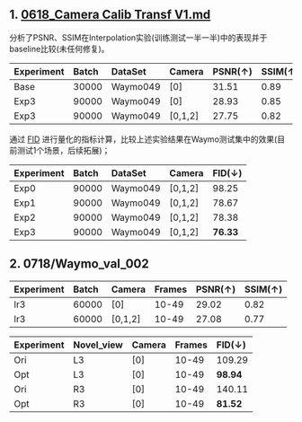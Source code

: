 ## 1. [0618_Camera Calib Transf V1.md](https://github.com/tianshapojun/Saimo/blob/main/3D%20GS/Diffusion%20Fixer/0618_Camera%20Calib%20Transf%20V1.md)
分析了PSNR、SSIM在Interpolation实验(训练测试一半一半)中的表现并于baseline比较(未任何修复)。

| Experiment   | Batch  |   DataSet |   Camera |    PSNR(↑) |    SSIM(↑) |
|:----------|:----------|:------|:--------|:--------|:--------|
| Base   |30000 |   Waymo049 |[0]        |    31.51|     0.89|
| Exp3   |90000 |   Waymo049 |[0]        |    28.93|     0.85|
| Exp3   |90000 |   Waymo049 |[0,1,2]    |    27.75|     0.82| 

通过 [FID](https://proceedings.neurips.cc/paper/2017/hash/8a1d694707eb0fefe65871369074926d-Abstract.html) 进行量化的指标计算，比较上述实验结果在Waymo测试集中的效果(目前测试1个场景，后续拓展)；

| Experiment   | Batch  |   DataSet |   Camera |    FID(↓) |
|:----------|:----------|:------|:--------|:--------|
| Exp0   |90000 |   Waymo049 |[0,1,2]    |    98.25| 
| Exp1   |90000 |   Waymo049 |[0,1,2]    |    78.67| 
| Exp2   |90000 |   Waymo049 |[0,1,2]    |    78.38| 
| Exp3   |90000 |   Waymo049 |[0,1,2]    |    **76.33**| 

## 2. 0718/Waymo_val_002

| Experiment   | Batch   |   Camera |  Frames  | PSNR(↑) |    SSIM(↑) |
|:----------|:------|:--------|:--------|:--------|:--------|
| lr3   |60000 |[0]        |  10-49  |  29.02|     0.82|
| lr3   |60000 |[0,1,2]    |  10-49  |  27.08|     0.77| 

| Experiment   | Novel_view   |   Camera |  Frames  |    FID(↓) |
|:----------|:------|:--------|:--------|:--------|
| Ori   | L3 |[0] |  10-49  |109.29|
| Opt   | L3 |[0] |  10-49  | **98.94**|
| Ori   | R3 |[0] |  10-49  |140.11|
| Opt   | R3 |[0] |  10-49  | **81.52**|
